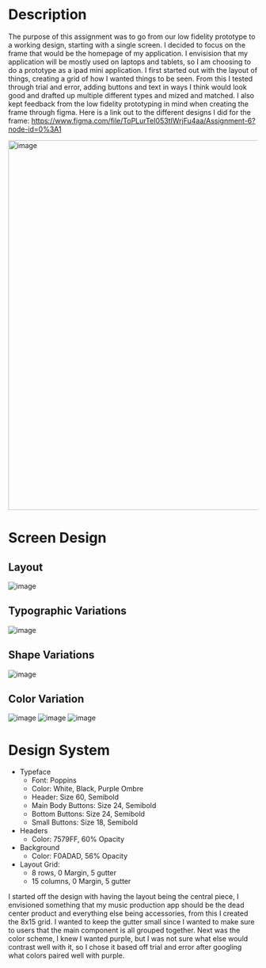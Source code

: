 # Description 

The purpose of this assignment was to go from our low fidelity prototype to a working design, starting with a single screen. I decided to focus on the frame that would be the homepage of my application. I envisision that my application will be mostly used on laptops and tablets, so I am choosing to do a prototype as a ipad mini application. I first started out with the layout of things, creating a grid of how I wanted things to be seen. From this I tested through trial and error, adding buttons and text in ways I think would look good and drafted up multiple different types and mized and matched. I also kept feedback from the low fidelity prototyping in mind when creating the frame through figma.
Here is a link out to the different designs I did for the frame: https://www.figma.com/file/ToPLurTeI053tIWrjFu4aa/Assignment-6?node-id=0%3A1

<img width="747" alt="image" src="https://user-images.githubusercontent.com/54749984/167748089-2226ea62-de07-4f2a-8a64-2a736199ca52.png">



# Screen Design

## Layout

![image](https://user-images.githubusercontent.com/54749984/167728873-994dad19-44cb-49ba-9bc6-4c4bdeda9df7.png)

## Typographic Variations

![image](https://user-images.githubusercontent.com/54749984/167730023-0d238f9d-eb00-4566-a98c-3d763a888e95.png)

## Shape Variations

![image](https://user-images.githubusercontent.com/54749984/167730909-99e469b5-76fb-4d3f-8f25-9bbd2689654e.png)

## Color Variation

![image](https://user-images.githubusercontent.com/54749984/167738226-f4419300-4911-4463-a9a1-d7d9cc6d3420.png)
![image](https://user-images.githubusercontent.com/54749984/167739860-21b64a8a-15c7-4360-9dc6-2d9b066c4327.png)
![image](https://user-images.githubusercontent.com/54749984/167741935-6205358e-1851-4dab-9848-fed11003334b.png)


# Design System
- Typeface
    - Font: Poppins
    - Color: White, Black, Purple Ombre
    - Header: Size 60, Semibold
    - Main Body Buttons: Size 24, Semibold
    - Bottom Buttons: Size 24, Semibold
    - Small Buttons: Size 18, Semibold
- Headers
    - Color: 7579FF, 60% Opacity
- Background
    - Color: F0ADAD, 56% Opacity
- Layout Grid:
    - 8 rows, 0 Margin, 5 gutter
    - 15 columns, 0 Margin, 5 gutter

I started off the design with having the layout being the central piece, I envisioned something that my music production app should be the dead center product and everything else being accessories, from this I created the 8x15 grid. I wanted to keep the gutter small since I wanted to make sure to users that the main component is all grouped together. Next was the color scheme, I knew I wanted purple, but I was not sure what else would contrast well with it, so I chose it based off trial and error after googling what colors paired well with purple.
